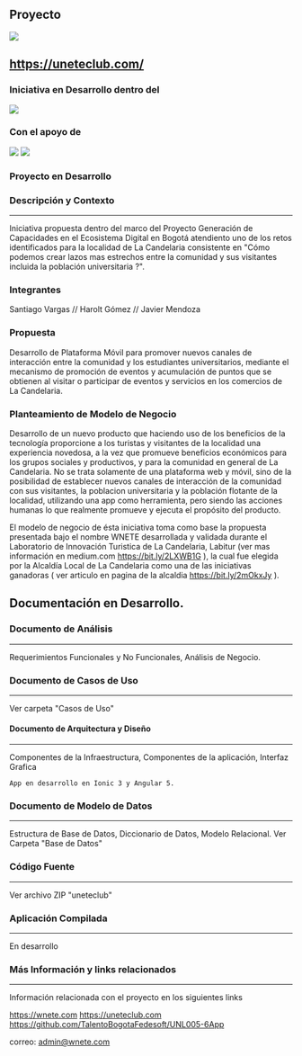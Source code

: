 ## Proyecto 
<img src="http://wnete.com/wp-content/uploads/2018/07/uneteclub.jpg" />

## https://uneteclub.com/

### Iniciativa en Desarrollo dentro del
<img src="http://wnete.com/wp-content/uploads/2018/07/programa.jpg" />

### Con el apoyo de
<img src="http://wnete.com/wp-content/uploads/2018/07/alcaldia.jpg" />
<img src="http://wnete.com/wp-content/uploads/2018/07/labitur.jpg" />

### Proyecto en Desarrollo
### Descripción y Contexto
---
Iniciativa propuesta dentro del marco del Proyecto Generación de Capacidades en el Ecosistema Digital en Bogotá
atendiento uno de los retos identificados para la localidad de La Candelaria consistente en "Cómo podemos crear
lazos mas estrechos entre la comunidad y sus visitantes incluida la población universitaria ?".

### Integrantes
  Santiago Vargas //
  Harolt Gómez //
  Javier Mendoza

### Propuesta
Desarrollo de Plataforma Móvil para promover nuevos canales de interacción entre la comunidad y los estudiantes
universitarios, mediante el mecanismo de promoción de eventos y acumulación de puntos que se obtienen al visitar
o participar de eventos y servicios en los comercios de La Candelaria.

### Planteamiento de Modelo de Negocio
Desarrollo de un nuevo producto que haciendo uso de los beneficios de la tecnología proporcione a los turistas y
visitantes de la localidad una experiencia novedosa, a la vez que promueve beneficios económicos para los grupos 
sociales y productivos, y para la comunidad en general de La Candelaria. No se trata solamente de una plataforma 
web y móvil, sino de la posibilidad de establecer nuevos canales de interacción de la comunidad con sus visitantes, 
la poblacion universitaria y la población flotante de la localidad, utilizando una app como herramienta, pero 
siendo las acciones humanas lo que realmente promueve y ejecuta el propósito del producto.

El modelo de negocio de ésta iniciativa toma como base la propuesta presentada bajo el nombre WNETE desarrollada
y validada durante el Laboratorio de Innovación Turistica de La Candelaria, Labitur (ver mas información en 
medium.com https://bit.ly/2LXWB1G ), la cual fue elegida por la Alcaldía Local de La Candelaria como una de las 
iniciativas ganadoras ( ver articulo en pagina de la alcaldia https://bit.ly/2mOkxJy ).

## Documentación en Desarrollo.

### Documento de Análisis
---
Requerimientos Funcionales y No Funcionales, Análisis de Negocio. 
 	
### Documento de Casos de Uso
---
Ver carpeta "Casos de Uso"

#### Documento de Arquitectura y Diseño
---
Componentes de la Infraestructura, Componentes de la aplicación, Interfaz Grafica

    App en desarrollo en Ionic 3 y Angular 5.

### Documento de Modelo de Datos
---
Estructura de Base de Datos, Diccionario de Datos, Modelo Relacional.
Ver Carpeta "Base de Datos"

### Código Fuente 
---
Ver archivo ZIP "uneteclub"

### Aplicación Compilada
---
En desarrollo

### Más Información y links relacionados
---
Información relacionada con el proyecto en los siguientes links

https://wnete.com
https://uneteclub.com
https://github.com/TalentoBogotaFedesoft/UNL005-6App

correo:
admin@wnete.com

